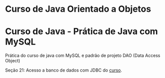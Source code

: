 # Curso de Java Orientado a Objetos

<h1>Curso de Java - Prática de Java com MySQL</h1>

<p>Prática do curso de java com MySQL e padrão de projeto DAO (Data Access Object)</p>
<p>Seção 21: Acesso a banco de dados com JDBC do <a href="https://www.udemy.com/course/java-curso-completo/" target="_blanck">curso<a>.</p>